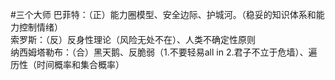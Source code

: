 #三个大师
巴菲特：（正）能力圈模型、安全边际、护城河。（稳妥的知识体系和能力控制情绪）<br>
索罗斯：（反）反身性理论（风险无处不在）、人类不确定性原则<br>
纳西姆塔勒布：（合）黑天鹅、反脆弱（1.不要轻易all in 2.君子不立于危墙）、遍历性（时间概率和集合概率）

